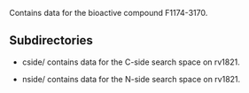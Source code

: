 Contains data for the bioactive compound F1174-3170.

## Subdirectories

- cside/ contains data for the C-side search space on rv1821.

- nside/ contains data for the N-side search space on rv1821.

